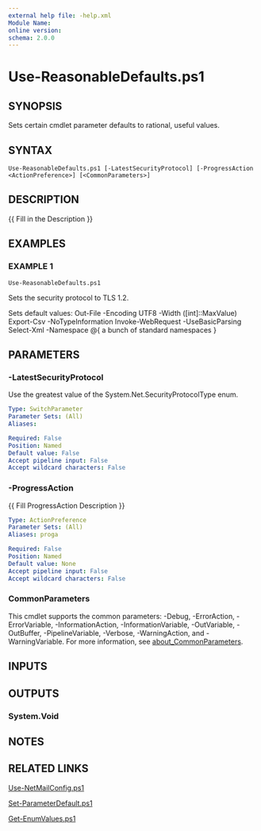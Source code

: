 ```yaml
---
external help file: -help.xml
Module Name:
online version:
schema: 2.0.0
---
```


# Use-ReasonableDefaults.ps1

## SYNOPSIS
Sets certain cmdlet parameter defaults to rational, useful values.

## SYNTAX

```
Use-ReasonableDefaults.ps1 [-LatestSecurityProtocol] [-ProgressAction <ActionPreference>] [<CommonParameters>]
```

## DESCRIPTION
{{ Fill in the Description }}

## EXAMPLES

### EXAMPLE 1
```
Use-ReasonableDefaults.ps1
```

Sets the security protocol to TLS 1.2.

Sets default values:
	Out-File -Encoding UTF8 -Width (\[int\]::MaxValue)
	Export-Csv -NoTypeInformation
	Invoke-WebRequest -UseBasicParsing
	Select-Xml -Namespace @{ a bunch of standard namespaces }

## PARAMETERS

### -LatestSecurityProtocol
Use the greatest value of the System.Net.SecurityProtocolType enum.

```yaml
Type: SwitchParameter
Parameter Sets: (All)
Aliases:

Required: False
Position: Named
Default value: False
Accept pipeline input: False
Accept wildcard characters: False
```

### -ProgressAction
{{ Fill ProgressAction Description }}

```yaml
Type: ActionPreference
Parameter Sets: (All)
Aliases: proga

Required: False
Position: Named
Default value: None
Accept pipeline input: False
Accept wildcard characters: False
```

### CommonParameters
This cmdlet supports the common parameters: -Debug, -ErrorAction, -ErrorVariable, -InformationAction, -InformationVariable, -OutVariable, -OutBuffer, -PipelineVariable, -Verbose, -WarningAction, and -WarningVariable. For more information, see [about_CommonParameters](http://go.microsoft.com/fwlink/?LinkID=113216).

## INPUTS

## OUTPUTS

### System.Void
## NOTES

## RELATED LINKS

[Use-NetMailConfig.ps1]()

[Set-ParameterDefault.ps1]()

[Get-EnumValues.ps1]()

